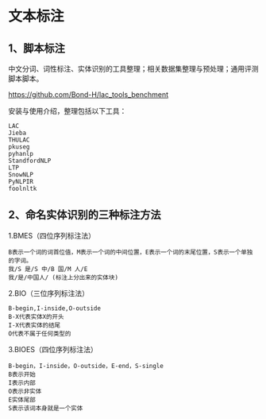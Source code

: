 
# 文本标注

## 1、脚本标注
中文分词、词性标注、实体识别的工具整理；相关数据集整理与预处理；通用评测脚本脚本。

https://github.com/Bond-H/lac_tools_benchment

安装与使用介绍，整理包括以下工具：
```shell
LAC
Jieba
THULAC
pkuseg
pyhanlp
StandfordNLP
LTP
SnowNLP
PyNLPIR
foolnltk
```

## 2、命名实体识别的三种标注方法

1.BMES（四位序列标注法）
```shell
B表示一个词的词首位值，M表示一个词的中间位置，E表示一个词的末尾位置，S表示一个单独的字词。
我/S 是/S 中/B 国/M 人/E
我/是/中国人/ (标注上分出来的实体块)
```

2.BIO（三位序列标注法）
```shell
B-begin,I-inside,O-outside
B-X代表实体X的开头
I-X代表实体的结尾
O代表不属于任何类型的
```

3.BIOES（四位序列标注法）
```shell
B-begin，I-inside，O-outside，E-end，S-single
B表示开始
I表示内部
O表示非实体
E实体尾部
S表示该词本身就是一个实体
```
